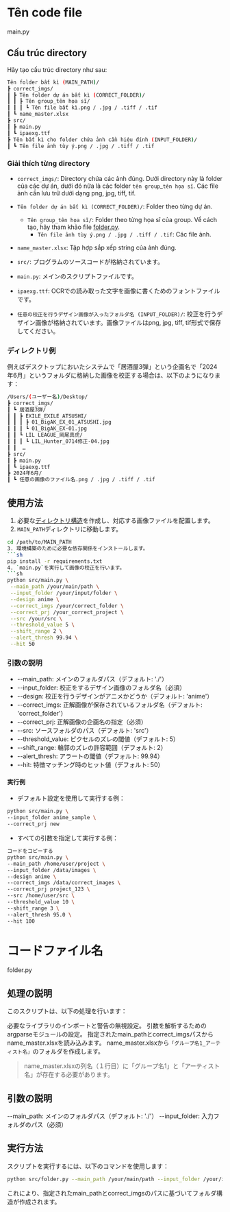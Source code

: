 # Tên code file
main.py


## Cấu trúc directory
Hãy tạo cấu trúc directory như sau:


```sh
Tên folder bất kì (MAIN_PATH)/
┣ correct_imgs/
┃ ┣ Tên folder dự án bất kì (CORRECT_FOLDER)/
┃ ┃ ┣ Tên group_tên họa sĩ/
┃ ┃ ┃ ┗ Tên file bất kì.png / .jpg / .tiff / .tif
┃ ┗ name_master.xlsx
┣ src/
┃ ┣ main.py
┃ ┗ ipaexg.ttf
┣ Tên bất kì cho folder chứa ảnh cần hiệu đính (INPUT_FOLDER)/
┃ ┗ Tên file ảnh tùy ý.png / .jpg / .tiff / .tif
```


### Giải thích từng directory
- `correct_imgs/`: Directory chứa các ảnh đúng. Dưới directory này là folder của các dự án, dưới đó nữa là các folder `tên group`_`tên họa sĩ`. Các file ảnh cần lưu trữ dưới dạng png, jpg, tiff, tif.
 - `Tên folder dự án bất kì (CORRECT_FOLDER)/`: Folder theo từng dự án.
   - `Tên group_tên họa sĩ/`: Folder theo từng họa sĩ của group. Về cách tạo, hãy tham khảo file [folder.py](#グループ名_アーティスト名の自動作成:folderpy).
     - `Tên file ảnh tùy ý.png / .jpg / .tiff / .tif`: Các file ảnh.
 - `name_master.xlsx`: Tập hợp sắp xếp string của ảnh đúng.


- `src/`: プログラムのソースコードが格納されています。
 - `main.py`: メインのスクリプトファイルです。
 - `ipaexg.ttf`: OCRでの読み取った文字を画像に書くためのフォントファイルです。


- `任意の校正を行うデザイン画像が入ったフォルダ名 (INPUT_FOLDER)/`: 校正を行うデザイン画像が格納されています。画像ファイルはpng, jpg, tiff, tif形式で保存してください。


### ディレクトリ例
例えばデスクトップにおいたシステムで「居酒屋3弾」という企画名で「2024年6月」というフォルダに格納した画像を校正する場合は、以下のようになります：


```sh
/Users/(ユーザー名)/Desktop/
┣ correct_imgs/
┃ ┗ 居酒屋3弾/
┃ ┃ ┣ EXILE_EXILE ATSUSHI/
┃ ┃ ┃ ┣ 01_BigAK_EX_01_ATSUSHI.jpg
┃ ┃ ┃ ┗ 01_BigAK_EX-01.jpg
┃ ┃ ┗ LIL LEAGUE_岡尾真虎/
┃ ┃ ┃ ┗ LIL_Hunter_0714修正-04.jpg
┃ ┃  …
┣ src/
┃ ┣ main.py
┃ ┗ ipaexg.ttf
┣ 2024年6月/
┃ ┗ 任意の画像のファイル名.png / .jpg / .tiff / .tif
```


## 使用方法
1. 必要な[ディレクトリ構造](#ディレクトリ構造)を作成し、対応する画像ファイルを配置します。
2. `MAIN_PATH`ディレクトリに移動します。
  ```sh
  cd /path/to/MAIN_PATH
3. 環境構築のために必要な依存関係をインストールします。
  ```sh
  pip install -r requirements.txt
4. `main.py`を実行して画像の校正を行います。
  ```sh
  python src/main.py \
   --main_path /your/main/path \
   --input_folder /your/input/folder \
   --design anime \
   --correct_imgs /your/correct_folder \
   --correct_prj /your_correct_project \
   --src /your/src \
   --threshold_value 5 \
   --shift_range 2 \
   --alert_thresh 99.94 \
   --hit 50
   ```


### 引数の説明
- --main_path: メインのフォルダパス（デフォルト: './'）
- --input_folder: 校正をするデザイン画像のフォルダ名（必須）
- --design: 校正を行うデザインがアニメかどうか（デフォルト: 'anime'）
- --correct_imgs: 正解画像が保存されているフォルダ名（デフォルト: 'correct_folder'）
- --correct_prj: 正解画像の企画名の指定（必須）
- --src: ソースフォルダのパス（デフォルト: 'src'）
- --threshold_value: ピクセルのズレの閾値（デフォルト: 5）
- --shift_range: 輪郭のズレの許容範囲（デフォルト: 2）
- --alert_thresh: アラートの閾値（デフォルト: 99.94）
- --hit: 特徴マッチング時のヒット値（デフォルト: 50）


#### 実行例
- デフォルト設定を使用して実行する例：


```sh
python src/main.py \
--input_folder anime_sample \
--correct_prj new
```


- すべての引数を指定して実行する例：


```sh
コードをコピーする
python src/main.py \
--main_path /home/user/project \
--input_folder /data/images \
--design anime \
--correct_imgs /data/correct_images \
--correct_prj project_123 \
--src /home/user/src \
--threshold_value 10 \
--shift_range 3 \
--alert_thresh 95.0 \
--hit 100
```




# コードファイル名
folder.py


## 処理の説明
このスクリプトは、以下の処理を行います：


必要なライブラリのインポートと警告の無視設定。
引数を解析するためのargparseモジュールの設定。
指定されたmain_pathとcorrect_imgsパスからname_master.xlsxを読み込みます。
name_master.xlsxから`「グループ名1_アーティスト名」`のフォルダを作成します。
<blockquote>name_master.xlsxの列名（１行目）に「グループ名1」と「アーティスト名」が存在する必要があります。</blockquote>


## 引数の説明
--main_path: メインのフォルダパス（デフォルト: './'）
--input_folder: 入力フォルダのパス（必須）


## 実行方法
スクリプトを実行するには、以下のコマンドを使用します：


```sh
python src/folder.py --main_path /your/main/path --input_folder /your/input/folder
```
これにより、指定されたmain_pathとcorrect_imgsのパスに基づいてフォルダ構造が作成されます。

